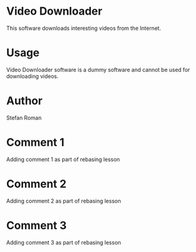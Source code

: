 # Video Downloader
 This software downloads interesting videos from the Internet.

# Usage
Video Downloader software is a dummy software and cannot be used for downloading videos.

# Author
Stefan Roman

# Comment 1
Adding comment 1 as part of rebasing lesson 
# Comment 2
Adding comment 2 as part of rebasing lesson 
# Comment 3
Adding comment 3 as part of rebasing lesson
